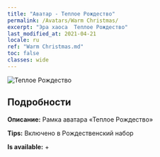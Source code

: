 ```yaml
---
title: "Аватар - Теплое Рождество"
permalink: /Avatars/Warm Christmas/
excerpt: "Эра хаоса  Теплое Рождество"
last_modified_at: 2021-04-21
locale: ru
ref: "Warm Christmas.md"
toc: false
classes: wide
---
```

 ![Теплое Рождество](/images/a/avatarFrame_47.png)

## Подробности

 **Описание:** Рамка аватара «Теплое Рождество» 

 **Tips:** Включено в Рождественский набор 

 **Is available:**  + 

